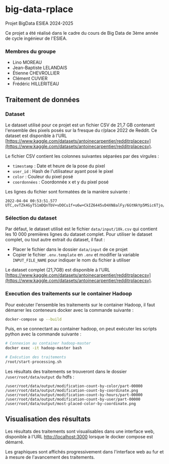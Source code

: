# big-data-rplace

Projet BigData ESIEA 2024-2025

Ce projet a été réalisé dans le cadre du cours de Big Data de 3ème année de cycle ingénieur de l'ESIEA.

### Membres du groupe

- Lino MOREAU
- Jean-Baptiste LELANDAIS
- Étienne CHEVROLLIER
- Clément CUVIER
- Frédéric HILLERITEAU

## Traitement de données

### Dataset

Le dataset utilisé pour ce projet est un fichier CSV de 21,7 GB contenant l'ensemble des pixels posés sur la fresque du r/place 2022 de Reddit. Ce dataset est disponible à l'URL [https://www.kaggle.com/datasets/antoinecarpentier/redditrplacecsv](https://www.kaggle.com/datasets/antoinecarpentier/redditrplacecsv).

Le fichier CSV contient les colonnes suivantes séparées par des virgules :
- `timestamp` : Date et heure de la pose du pixel
- `user_id` : Hash de l'utilisateur ayant posé le pixel
- `color` : Couleur du pixel posé
- `coordonnées` : Coordonnée x et y du pixel posé

Les lignes du fichier sont formatées de la manière suivante :
```
2022-04-04 00:53:51.577 UTC,ovTZk4GyTS1mDQnTbV+vDOCu1f+u6w+CkIZ6445vD4XN8alFy/6GtNkYp5MSic6Tjo/fBCCGe6oZKMAN3rEZHw==,#00CCC0,"826,1048"
```

### Sélection du dataset

Par défaut, le dataset utilisé est le fichier `data/input/10k.csv` qui contient les 10 000 premières lignes du dataset complet. Pour utiliser le dataset complet, ou tout autre extrait du dataset, il faut :
- Placer le fichier dans le dossier `data/input` de ce projet
- Copier le fichier `.env.template` en `.env` et modifier la variable `INPUT_FILE_NAME` pour indiquer le nom du fichier à utiliser

Le dataset complet (21,7GB) est disponible à l'URL [https://www.kaggle.com/datasets/antoinecarpentier/redditrplacecsv](https://www.kaggle.com/datasets/antoinecarpentier/redditrplacecsv).

### Execution des traitements sur le container Hadoop

Pour exécuter l'ensemble les traitements sur le container Hadoop, il faut démarrer les conteneurs docker avec la commande suivante :

```bash
docker-compose up --build
```

Puis, en se connectant au container hadoop, on peut exécuter les scripts python avec la commande suivante :

```bash
# Connexion au container hadoop-master
docker exec -it hadoop-master bash
```
```bash
# Exécution des traitements
/root/start-processing.sh
```

Les résultats des traitements se trouveront dans le dossier `/user/root/data/output` du hdfs :

```
/user/root/data/output/modification-count-by-color/part-00000
/user/root/data/output/modification-count-by-coordinate.png
/user/root/data/output/modification-count-by-hours/part-00000
/user/root/data/output/modification-count-by-user/part-00000
/user/root/data/output/most-placed-color-by-coordinate.png
```

## Visualisation des résultats

Les résultats des traitements sont visualisables dans une interface web, disponible à l'URL [http://localhost:3000](http://localhost:3000) lorsque le docker compose est démarré.

Les graphiques sont affichés progressivement dans l'interface web au fur et à mesure de l'avancement des traitements.